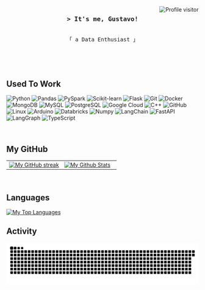 <a href="https://komarev.com/ghpvc/?username=CuriousGu">
  <img align="right" src="https://komarev.com/ghpvc/?username=CuriousGu&label=Visitors&color=0e75b6&style=flat" alt="Profile visitor" />
</a>


<!-- Intro  -->
<h3 align="center">
        <samp>&gt; It's me, Gustavo!
        </samp>
</h3>

<p align="center"> 
  <samp>
    <br>
    「 a Data Enthusiast 」
    <br>
    <br>
  </samp>
</p>

<br/>

<br/>

## Used To Work
![Python](https://img.shields.io/badge/Python-3776AB?style=for-the-badge&logo=python&logoColor=white)
![Pandas](https://img.shields.io/badge/Pandas-150458?style=for-the-badge&logo=pandas&logoColor=white)
![PySpark](https://img.shields.io/badge/PySpark-E25A1C?style=for-the-badge&logo=apache%20spark&logoColor=white)
![Scikit-learn](https://img.shields.io/badge/Scikit--learn-F7931E?style=for-the-badge&logo=scikit-learn&logoColor=white)
![Flask](https://img.shields.io/badge/Flask-000000?style=for-the-badge&logo=flask&logoColor=white)
![Git](https://img.shields.io/badge/Git-F05032?style=for-the-badge&logo=git&logoColor=white)
![Docker](https://img.shields.io/badge/Docker-2496ED?style=for-the-badge&logo=docker&logoColor=white)
![MongoDB](https://img.shields.io/badge/MongoDB-4EA94B?style=for-the-badge&logo=mongodb&logoColor=white)
![MySQL](https://img.shields.io/badge/MySQL-4479A1?style=for-the-badge&logo=mysql&logoColor=white)
![PostgreSQL](https://img.shields.io/badge/PostgreSQL-336791?style=for-the-badge&logo=postgresql&logoColor=white)
![Google Cloud](https://img.shields.io/badge/Google_Cloud-4285F4?style=for-the-badge&logo=google%20cloud&logoColor=white)
![C++](https://img.shields.io/badge/C++-00599C?style=for-the-badge&logo=c%2B%2B&logoColor=white)
![GitHub](https://img.shields.io/badge/GitHub-181717?style=for-the-badge&logo=github&logoColor=white)
![Linux](https://img.shields.io/badge/Linux-FCC624?style=for-the-badge&logo=linux&logoColor=black)
![Arduino](https://img.shields.io/badge/Arduino-00979D?style=for-the-badge&logo=arduino&logoColor=white)
![Databricks](https://img.shields.io/badge/Databricks-FF813F?style=for-the-badge&logo=databricks&logoColor=white)
![Numpy](https://img.shields.io/badge/Numpy-0078D4?style=for-the-badge&logo=numpy&logoColor=F0DB4F)
![LangChain](https://img.shields.io/badge/LangChain-FF9900?style=for-the-badge&logo=LangChain&logoColor=white)
![FastAPI](https://img.shields.io/badge/FastAPI-009688?style=for-the-badge&logo=fastapi&logoColor=white)
![LangGraph](https://img.shields.io/badge/LangGraph-007ACC?style=for-the-badge&logo=langgraph&logoColor=white)
![TypeScript](https://img.shields.io/badge/TypeScript-3178C6?style=for-the-badge&logo=typescript&logoColor=white)


<br/>

## My GitHub
<table style="width: 100%;">
  <tr>
    <td style="vertical-align: top; width: 50%;">
      <a href="https://github.com/CuriousGu">
        <img src="https://github-readme-streak-stats.herokuapp.com/?user=CuriousGu&theme=horizon&border=black" width="100%" alt="My GitHub streak"/>
      </a>  
    </td>
    <td style="vertical-align: top; width: 50%;">
      <a href="https://github.com/CuriousGu">
        <img alt="My Github Stats" src="https://github-readme-stats.vercel.app/api?username=CuriousGu&show_icons=true&bg_color=1C1E26&border_color=000000&icon_color=59E1E3&text_color=23BD87&title_color=E95678" 
          height="192px" width="100%"/>
      </a>
    </td>
  </tr>
</table>
<br/>

## Languages
<a href="https://github.com/CuriousGu">
  <img alt="My Top Languages" 
       src="https://denvercoder1-github-readme-stats.vercel.app/api/top-langs/?username=CuriousGu&exclude=CaseRecommender,mac0115&layout=compact&langs_count=8&hide=jupyter%20notebook,M,matlab&border_color=000000&bg_color=1C1E26&title_color=E95678&icon_color=59E1E3&text_color=23BD87" 
       height="200px" width="100%"/>
</a>

## Activity
<a>
  <img align="right" src="https://raw.githubusercontent.com/CuriousGu/CuriousGu/output/github-contribution-grid-snake-dark.svg"/>
</a>
